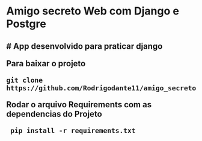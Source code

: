 <h1 aligh="center"> Amigo secreto Web com Django e Postgre <h2>
# App desenvolvido para praticar django

Para baixar o projeto

```
git clone https://github.com/Rodrigodante11/amigo_secreto_web_django.git
```

Rodar o arquivo Requirements com as dependencias do Projeto

```
 pip install -r requirements.txt
```

